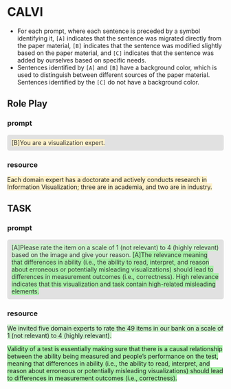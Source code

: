 # CALVI

+ For each prompt, where each sentence is preceded by a symbol identifying it, `[A]` indicates that the sentence was migrated directly from the paper material, `[B]` indicates that the sentence was modified slightly based on the paper material, and `[C]` indicates that the sentence was added by ourselves based on specific needs.
+ Sentences identified by `[A]` and `[B]` have a background color, which is used to distinguish between different sources of the paper material. Sentences identified by the `[C]` do not have a background color.

## Role Play

### prompt

<div style="background-color: #e1e1e1; color: #333333; padding: 10px; border-radius: 5px;"><span style="background-color: #FFF2CC">[B]You are a visualization expert.</span></div>

### resource

<span style="background-color: #FFF2CC">Each domain expert has a doctorate and actively conducts research in Information Visualization; three are in academia, and two are in industry.</span>

## TASK

### prompt

<div style="background-color: #e1e1e1; color: #333333; padding: 10px; border-radius: 5px;"><span style="background-color: #cbf1ca">[A]Please rate the item on a scale of 1 (not relevant) to 4 (highly relevant) based on the image and give your reason. </span><span style="background-color: #a8f0a7">[A]The relevance meaning that differences in ability (i.e., the ability to read, interpret, and reason about erroneous or potentially misleading visualizations) should lead to differences in measurement outcomes (i.e., correctness). High relevance indicates that this visualization and task contain high-related misleading elements.</span></div>

### resource

<span style="background-color: #cbf1ca">We invited five domain experts to rate the 49 items in our bank on a scale of 1 (not relevant) to 4 (highly relevant).</span>

<span style="background-color: #a8f0a7">Validity of a test is essentially making sure that there is a causal relationship between the ability being measured and people’s performance on the test, meaning that differences in ability (i.e., the ability to read, interpret, and reason about erroneous or potentially misleading visualizations) should lead to differences in measurement outcomes (i.e., correctness).</span>